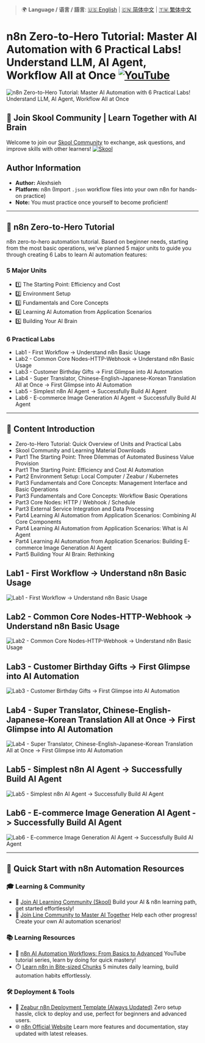 > 🌍 **Language / 语言 / 語言**: [🇺🇸 English](./readme-en.md) | [🇨🇳 简体中文](./readme-cn.md) | [🇹🇼 繁体中文](./readme.md)

# n8n Zero-to-Hero Tutorial: Master AI Automation with 6 Practical Labs! Understand LLM, AI Agent, Workflow All at Once [![YouTube](https://img.shields.io/badge/Watch%20on-YouTube-red?logo=youtube)](https://youtu.be/dlEc01R2xaU)

![n8n Zero-to-Hero Tutorial: Master AI Automation with 6 Practical Labs! Understand LLM, AI Agent, Workflow All at Once](https://github.com/qwedsazxc78/ai-automation-n8n/blob/main/n8n/25-n8n-complete-tutorial/cover.png?raw=true)

## 🌟 Join Skool Community | Learn Together with AI Brain

Welcome to join our [Skool Community](https://www.skool.com/ai-brain-alex/about?ref=5dde9b20e8e7432aa9a01df6e89685f4) to exchange, ask questions, and improve skills with other learners! [![Skool](https://img.shields.io/badge/Join%20Skool-%234144B3?style=flat-square&logoColor=white)](https://www.skool.com/ai-brain-alex/about?ref=5dde9b20e8e7432aa9a01df6e89685f4)

## Author Information

* **Author:** Alexhsieh
* **Platform:** n8n (Import `.json` workflow files into your own n8n for hands-on practice)
* **Note:** You must practice once yourself to become proficient!

---

## 📌 n8n Zero-to-Hero Tutorial

n8n zero-to-hero automation tutorial. Based on beginner needs, starting from the most basic operations, we've planned 5 major units to guide you through creating 6 Labs to learn AI automation features:

### 5 Major Units

* 1️⃣ The Starting Point: Efficiency and Cost
* 2️⃣ Environment Setup
* 3️⃣ Fundamentals and Core Concepts
* 4️⃣ Learning AI Automation from Application Scenarios
* 5️⃣ Building Your AI Brain

### 6 Practical Labs

* Lab1 - First Workflow -> Understand n8n Basic Usage
* Lab2 - Common Core Nodes-HTTP-Webhook -> Understand n8n Basic Usage
* Lab3 - Customer Birthday Gifts -> First Glimpse into AI Automation
* Lab4 - Super Translator, Chinese-English-Japanese-Korean Translation All at Once -> First Glimpse into AI Automation
* Lab5 - Simplest n8n AI Agent -> Successfully Build AI Agent
* Lab6 - E-commerce Image Generation AI Agent -> Successfully Build AI Agent

---

## 🔧 Content Introduction

* Zero-to-Hero Tutorial: Quick Overview of Units and Practical Labs
* Skool Community and Learning Material Downloads
* Part1 The Starting Point: Three Dilemmas of Automated Business Value Provision
* Part1 The Starting Point: Efficiency and Cost AI Automation
* Part2 Environment Setup: Local Computer / Zeabur / Kubernetes
* Part3 Fundamentals and Core Concepts: Management Interface and Basic Operations
* Part3 Fundamentals and Core Concepts: Workflow Basic Operations
* Part3 Core Nodes: HTTP / Webhook / Schedule
* Part3 External Service Integration and Data Processing
* Part4 Learning AI Automation from Application Scenarios: Combining AI Core Components
* Part4 Learning AI Automation from Application Scenarios: What is AI Agent
* Part4 Learning AI Automation from Application Scenarios: Building E-commerce Image Generation AI Agent
* Part5 Building Your AI Brain: Rethinking

## Lab1 - First Workflow -> Understand n8n Basic Usage

![Lab1 - First Workflow -> Understand n8n Basic Usage](https://github.com/qwedsazxc78/ai-automation-n8n/blob/main/n8n/25-n8n-complete-tutorial/docs/L1.png?raw=true)

## Lab2 - Common Core Nodes-HTTP-Webhook -> Understand n8n Basic Usage

![Lab2 - Common Core Nodes-HTTP-Webhook -> Understand n8n Basic Usage](https://github.com/qwedsazxc78/ai-automation-n8n/blob/main/n8n/25-n8n-complete-tutorial/docs/L2.png?raw=true)

## Lab3 - Customer Birthday Gifts -> First Glimpse into AI Automation

![Lab3 - Customer Birthday Gifts -> First Glimpse into AI Automation](https://github.com/qwedsazxc78/ai-automation-n8n/blob/main/n8n/25-n8n-complete-tutorial/docs/L3.png?raw=true)

## Lab4 - Super Translator, Chinese-English-Japanese-Korean Translation All at Once -> First Glimpse into AI Automation

![Lab4 - Super Translator, Chinese-English-Japanese-Korean Translation All at Once -> First Glimpse into AI Automation](https://github.com/qwedsazxc78/ai-automation-n8n/blob/main/n8n/25-n8n-complete-tutorial/docs/L4.png?raw=true)

## Lab5 - Simplest n8n AI Agent -> Successfully Build AI Agent

![Lab5 - Simplest n8n AI Agent -> Successfully Build AI Agent](https://github.com/qwedsazxc78/ai-automation-n8n/blob/main/n8n/25-n8n-complete-tutorial/docs/L5.png?raw=true)

## Lab6 - E-commerce Image Generation AI Agent -> Successfully Build AI Agent

![Lab6 - E-commerce Image Generation AI Agent -> Successfully Build AI Agent](https://github.com/qwedsazxc78/ai-automation-n8n/blob/main/n8n/25-n8n-complete-tutorial/docs/L6.png?raw=true)

---

## 🚀 Quick Start with n8n Automation Resources

### 🎓 Learning & Community

* 🔗 [Join AI Learning Community (Skool)](https://www.skool.com/ai-brain-alex/about?ref=5dde9b20e8e7432aa9a01df6e89685f4)
  Build your AI & n8n learning path, get started effortlessly!
* 🔗 [Join Line Community to Master AI Together](https://line.me/ti/g2/ZypIgLSzVPweRBgBqKvaRU10WEmnotuZOr7Lpg)
  Help each other progress! Create your own AI automation scenarios!

### 📚 Learning Resources

* 🎥 [n8n AI Automation Workflows: From Basics to Advanced](https://youtube.com/playlist?list=PLUf88uk7T54I83MBdbuXgUuA8rVklF4FA&si=wHsQw8YJu-erSdLd)
  YouTube tutorial series, learn by doing for quick mastery!
* ⏱️ [Learn n8n in Bite-sized Chunks](https://youtube.com/playlist?list=PLUf88uk7T54Iv6LV2NFgdTghaX2cPhtgH&si=G3gj2qn179ZFUqAZ)
  5 minutes daily learning, build automation habits effortlessly.

### 🛠️ Deployment & Tools

* 🧩 [Zeabur n8n Deployment Template (Always Updated)](https://zeabur.com/zh-TW/templates/0TUVZ7?referralDesktop=qwedsazxc78)
  Zero setup hassle, click to deploy and use, perfect for beginners and advanced users.
* 🌐 [n8n Official Website](https://n8n.io/)
  Learn more features and documentation, stay updated with latest releases.
